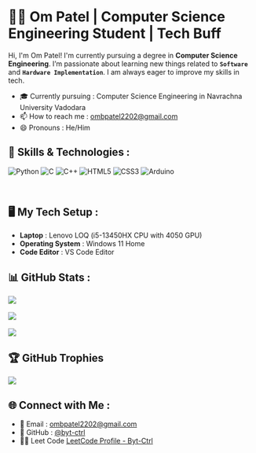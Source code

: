 # 👨‍💻 Om Patel | Computer Science Engineering Student | Tech Buff

Hi, I'm Om Patel! I'm currently pursuing a degree in **Computer Science Engineering**. I’m passionate about learning new things related to **`Software `** and **`Hardware Implementation`**. I am always eager to improve my skills in tech.

- 🎓 Currently pursuing : Computer Science Engineering in Navrachna University Vadodara
- 📫 How to reach me : ombpatel2202@gmail.com
- 😄 Pronouns : He/Him
  
## 📐 Skills & Technologies :
![Python](https://img.shields.io/badge/python-3670A0?style=for-the-badge&logo=python&logoColor=ffdd54)
![C](https://img.shields.io/badge/c-%2300599C.svg?style=for-the-badge&logo=c&logoColor=white)
![C++](https://img.shields.io/badge/c++-%2300599C.svg?style=for-the-badge&logo=c%2B%2B&logoColor=white)
![HTML5](https://img.shields.io/badge/html5-%23E34F26.svg?style=for-the-badge&logo=html5&logoColor=white)
![CSS3](https://img.shields.io/badge/css3-%231572B6.svg?style=for-the-badge&logo=css3&logoColor=white)
![Arduino](https://img.shields.io/badge/-Arduino-00979D?style=for-the-badge&logo=Arduino&logoColor=white)

<br/>

## 🖥️ My Tech Setup :
- **Laptop** : Lenovo LOQ (i5-13450HX CPU with 4050 GPU)
- **Operating System** : Windows 11 Home
- **Code Editor** : VS Code Editor


## 📊 GitHub Stats :
![](https://github-readme-stats.vercel.app/api?username=byt-ctrl&theme=dark&hide_border=false&include_all_commits=false&count_private=false)<br/><br/>
![](https://nirzak-streak-stats.vercel.app/?user=byt-ctrl&theme=dark&hide_border=false)<br/><br/>
![](https://github-readme-stats.vercel.app/api/top-langs/?username=byt-ctrl&theme=dark&hide_border=false&include_all_commits=false&count_private=false&layout=compact)
<br/>
## 🏆 GitHub Trophies
![](https://github-profile-trophy.vercel.app/?username=byt-ctrl&theme=radical&no-frame=false&no-bg=true&margin-w=4)
<br/>
## 🌐 Connect with Me :
- 📧 Email : [ombpatel2202@gmail.com](mailto:ombpatel2202@gmail.com)
- 🐙 GitHub : [@byt-ctrl](https://github.com/byt-ctrl)
- 🧑‍💻 Leet Code [LeetCode Profile - Byt-Ctrl](https://leetcode.com/u/byt-ctrl/)


